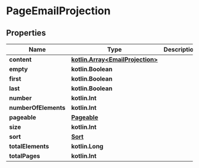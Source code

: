 
# PageEmailProjection

## Properties
Name | Type | Description | Notes
------------ | ------------- | ------------- | -------------
**content** | [**kotlin.Array&lt;EmailProjection&gt;**](EmailProjection.md) |  |  [optional]
**empty** | **kotlin.Boolean** |  |  [optional]
**first** | **kotlin.Boolean** |  |  [optional]
**last** | **kotlin.Boolean** |  |  [optional]
**number** | **kotlin.Int** |  |  [optional]
**numberOfElements** | **kotlin.Int** |  |  [optional]
**pageable** | [**Pageable**](Pageable.md) |  |  [optional]
**size** | **kotlin.Int** |  |  [optional]
**sort** | [**Sort**](Sort.md) |  |  [optional]
**totalElements** | **kotlin.Long** |  |  [optional]
**totalPages** | **kotlin.Int** |  |  [optional]



